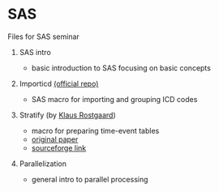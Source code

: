 # SAS

Files for SAS seminar

1. SAS intro
   * basic introduction to SAS focusing on basic concepts

2. Importicd [(official repo)](https://github.com/SCANDAT/importicd)
   * SAS macro for importing and grouping ICD codes

3. Stratify (by [Klaus Rostgaard](https://www.researchgate.net/profile/Klaus_Rostgaard))
   * macro for preparing time-event tables
   * [original paper](https://www.ncbi.nlm.nih.gov/pmc/articles/PMC2615420/)
   * [sourceforge link](https://sourceforge.net/p/pyrsstep/wiki/Home/)

4. Parallelization 
   * general intro to parallel processing 
